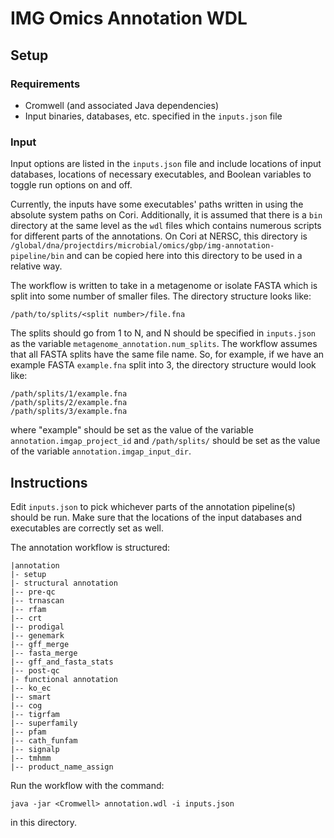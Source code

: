 # IMG Omics Annotation WDL

## Setup

### Requirements

* Cromwell (and associated Java dependencies)
* Input binaries, databases, etc. specified in the `inputs.json` file

### Input

Input options are listed in the `inputs.json` file and include locations of
input databases, locations of necessary executables, and Boolean variables
to toggle run options on and off.

Currently, the inputs have some executables' paths written in using the
absolute system paths on Cori. Additionally, it is assumed that there is a
`bin` directory at the same level as the `wdl` files which contains numerous
scripts for different parts of the annotations. On Cori at NERSC, this
directory is
`/global/dna/projectdirs/microbial/omics/gbp/img-annotation-pipeline/bin` and
can be copied here into this directory to be used in a relative way.

The workflow is written to take in a metagenome or isolate FASTA which is split
into some number of smaller files. The directory structure looks like:

`/path/to/splits/<split number>/file.fna`

The splits should go from 1 to N, and N should be specified in `inputs.json`
as the variable `metagenome_annotation.num_splits`. The workflow assumes that
all FASTA splits have the same file name. So, for example, if we have an
example FASTA `example.fna` split into 3, the directory structure would look
like:

```
/path/splits/1/example.fna
/path/splits/2/example.fna
/path/splits/3/example.fna
```

where "example" should be set as the value of the variable 
`annotation.imgap_project_id` and `/path/splits/` should be set as
the value of the variable `annotation.imgap_input_dir`.

## Instructions

Edit `inputs.json` to pick whichever parts of the annotation pipeline(s) should
be run. Make sure that the locations of the input databases and executables are
correctly set as well.

The annotation workflow is structured:

```
|annotation
|- setup
|- structural annotation
|-- pre-qc
|-- trnascan
|-- rfam
|-- crt
|-- prodigal
|-- genemark
|-- gff_merge
|-- fasta_merge
|-- gff_and_fasta_stats
|-- post-qc
|- functional annotation
|-- ko_ec
|-- smart
|-- cog
|-- tigrfam
|-- superfamily
|-- pfam
|-- cath_funfam
|-- signalp
|-- tmhmm
|-- product_name_assign
```

Run the workflow with the command:

`java -jar <Cromwell> annotation.wdl -i inputs.json`

in this directory.
